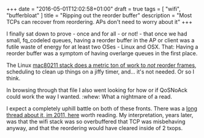 +++
date = "2016-05-01T12:02:58+01:00"
draft = true
tags = [ "wifi", "bufferbloat" ]
title = "Ripping out the reorder buffer"
description = "Most TCPs can recover from reordering. APs don't need to worry about it"
+++

I finally sat down to prove - once and for all - or not! - that once we had small, fq_codeled queues, having a reorder buffer in the AP or client
was a futile waste of energy for at least two OSes - Linux and OSX. That: Having a reorder buffer was a symptom of having overlarge queues in the first place.

The Linux [mac80211 stack does a metric ton of work to *not* reorder frames](http://lxr.free-electrons.com/source/net/mac80211/rx.c),
scheduling to clean up things on a jiffy timer, and... it's not needed. Or so I think.

In browsing through that file I also went looking for how or if QoSNoAck could work the way I wanted. :whew: What a nightmare of a read.

I expect a completely uphill battle on both of these fronts. There was a [long thread about it, im 2011, here](http://www.spinics.net/lists/linux-wireless/msg66013.html)
worth reading. My interpretation, years later, was that the wifi stack was
so overbuffered that TCP was misbehaving anyway, and that the reordering
would have cleared inside of 2 txops.


